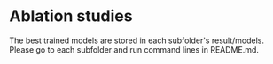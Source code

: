 # Ablation studies
The best trained models are stored in each subfolder's result/models. Please go to each subfolder and run command lines in README.md.
